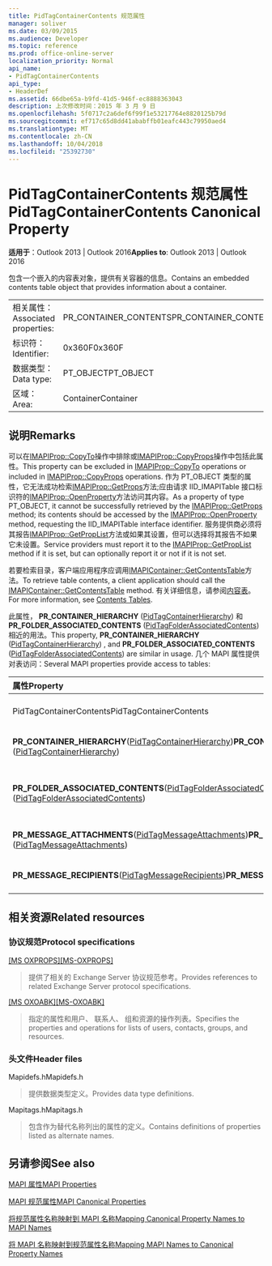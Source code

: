 ```yaml
---
title: PidTagContainerContents 规范属性
manager: soliver
ms.date: 03/09/2015
ms.audience: Developer
ms.topic: reference
ms.prod: office-online-server
localization_priority: Normal
api_name:
- PidTagContainerContents
api_type:
- HeaderDef
ms.assetid: 66dbe65a-b9fd-41d5-946f-ec8888363043
description: 上次修改时间：2015 年 3 月 9 日
ms.openlocfilehash: 5f0717c2a6def6f99f1e53217764e8820125b79d
ms.sourcegitcommit: ef717c65d8dd41ababffb01eafc443c79950aed4
ms.translationtype: MT
ms.contentlocale: zh-CN
ms.lasthandoff: 10/04/2018
ms.locfileid: "25392730"
---
```

# <a name="pidtagcontainercontents-canonical-property"></a><span data-ttu-id="d572c-103">PidTagContainerContents 规范属性</span><span class="sxs-lookup"><span data-stu-id="d572c-103">PidTagContainerContents Canonical Property</span></span>

  
  
<span data-ttu-id="d572c-104">**适用于**：Outlook 2013 | Outlook 2016</span><span class="sxs-lookup"><span data-stu-id="d572c-104">**Applies to**: Outlook 2013 | Outlook 2016</span></span> 
  
<span data-ttu-id="d572c-105">包含一个嵌入的内容表对象，提供有关容器的信息。</span><span class="sxs-lookup"><span data-stu-id="d572c-105">Contains an embedded contents table object that provides information about a container.</span></span>
  
|||
|:-----|:-----|
|<span data-ttu-id="d572c-106">相关属性：</span><span class="sxs-lookup"><span data-stu-id="d572c-106">Associated properties:</span></span>  <br/> |<span data-ttu-id="d572c-107">PR_CONTAINER_CONTENTS</span><span class="sxs-lookup"><span data-stu-id="d572c-107">PR_CONTAINER_CONTENTS</span></span>  <br/> |
|<span data-ttu-id="d572c-108">标识符：</span><span class="sxs-lookup"><span data-stu-id="d572c-108">Identifier:</span></span>  <br/> |<span data-ttu-id="d572c-109">0x360F</span><span class="sxs-lookup"><span data-stu-id="d572c-109">0x360F</span></span>  <br/> |
|<span data-ttu-id="d572c-110">数据类型：</span><span class="sxs-lookup"><span data-stu-id="d572c-110">Data type:</span></span>  <br/> |<span data-ttu-id="d572c-111">PT_OBJECT</span><span class="sxs-lookup"><span data-stu-id="d572c-111">PT_OBJECT</span></span>  <br/> |
|<span data-ttu-id="d572c-112">区域：</span><span class="sxs-lookup"><span data-stu-id="d572c-112">Area:</span></span>  <br/> |<span data-ttu-id="d572c-113">Container</span><span class="sxs-lookup"><span data-stu-id="d572c-113">Container</span></span>  <br/> |
   
## <a name="remarks"></a><span data-ttu-id="d572c-114">说明</span><span class="sxs-lookup"><span data-stu-id="d572c-114">Remarks</span></span>

<span data-ttu-id="d572c-115">可以在[IMAPIProp::CopyTo](imapiprop-copyto.md)操作中排除或[IMAPIProp::CopyProps](imapiprop-copyprops.md)操作中包括此属性。</span><span class="sxs-lookup"><span data-stu-id="d572c-115">This property can be excluded in [IMAPIProp::CopyTo](imapiprop-copyto.md) operations or included in [IMAPIProp::CopyProps](imapiprop-copyprops.md) operations.</span></span> <span data-ttu-id="d572c-116">作为 PT_OBJECT 类型的属性，它无法成功检索[IMAPIProp::GetProps](imapiprop-getprops.md)方法;应由请求 IID_IMAPITable 接口标识符的[IMAPIProp::OpenProperty](imapiprop-openproperty.md)方法访问其内容。</span><span class="sxs-lookup"><span data-stu-id="d572c-116">As a property of type PT_OBJECT, it cannot be successfully retrieved by the [IMAPIProp::GetProps](imapiprop-getprops.md) method; its contents should be accessed by the [IMAPIProp::OpenProperty](imapiprop-openproperty.md) method, requesting the IID_IMAPITable interface identifier.</span></span> <span data-ttu-id="d572c-117">服务提供商必须将其报告[IMAPIProp::GetPropList](imapiprop-getproplist.md)方法或如果其设置，但可以选择将其报告不如果它未设置。</span><span class="sxs-lookup"><span data-stu-id="d572c-117">Service providers must report it to the [IMAPIProp::GetPropList](imapiprop-getproplist.md) method if it is set, but can optionally report it or not if it is not set.</span></span> 
  
<span data-ttu-id="d572c-118">若要检索目录，客户端应用程序应调用[IMAPIContainer::GetContentsTable](imapicontainer-getcontentstable.md)方法。</span><span class="sxs-lookup"><span data-stu-id="d572c-118">To retrieve table contents, a client application should call the [IMAPIContainer::GetContentsTable](imapicontainer-getcontentstable.md) method.</span></span> <span data-ttu-id="d572c-119">有关详细信息，请参阅[内容表](contents-tables.md)。</span><span class="sxs-lookup"><span data-stu-id="d572c-119">For more information, see [Contents Tables](contents-tables.md).</span></span> 
  
<span data-ttu-id="d572c-120">此属性， **PR_CONTAINER_HIERARCHY** ([PidTagContainerHierarchy](pidtagcontainerhierarchy-canonical-property.md)) 和**PR_FOLDER_ASSOCIATED_CONTENTS** ([PidTagFolderAssociatedContents](pidtagfolderassociatedcontents-canonical-property.md)) 相近的用法。</span><span class="sxs-lookup"><span data-stu-id="d572c-120">This property, **PR_CONTAINER_HIERARCHY** ([PidTagContainerHierarchy](pidtagcontainerhierarchy-canonical-property.md)) , and **PR_FOLDER_ASSOCIATED_CONTENTS** ([PidTagFolderAssociatedContents](pidtagfolderassociatedcontents-canonical-property.md)) are similar in usage.</span></span> <span data-ttu-id="d572c-121">几个 MAPI 属性提供对表访问：</span><span class="sxs-lookup"><span data-stu-id="d572c-121">Several MAPI properties provide access to tables:</span></span> 
  
|<span data-ttu-id="d572c-122">**属性**</span><span class="sxs-lookup"><span data-stu-id="d572c-122">**Property**</span></span>|<span data-ttu-id="d572c-123">**Table**</span><span class="sxs-lookup"><span data-stu-id="d572c-123">**Table**</span></span>|
|:-----|:-----|
|<span data-ttu-id="d572c-124">PidTagContainerContents</span><span class="sxs-lookup"><span data-stu-id="d572c-124">PidTagContainerContents</span></span>  <br/> |<span data-ttu-id="d572c-125">内容表</span><span class="sxs-lookup"><span data-stu-id="d572c-125">Contents table</span></span>  <br/> |
|<span data-ttu-id="d572c-126">**PR_CONTAINER_HIERARCHY**([PidTagContainerHierarchy](pidtagcontainerhierarchy-canonical-property.md))</span><span class="sxs-lookup"><span data-stu-id="d572c-126">**PR_CONTAINER_HIERARCHY** ([PidTagContainerHierarchy](pidtagcontainerhierarchy-canonical-property.md))</span></span>  <br/> |<span data-ttu-id="d572c-127">层次结构表</span><span class="sxs-lookup"><span data-stu-id="d572c-127">Hierarchy table</span></span>  <br/> |
|<span data-ttu-id="d572c-128">**PR_FOLDER_ASSOCIATED_CONTENTS**([PidTagFolderAssociatedContents](pidtagfolderassociatedcontents-canonical-property.md))</span><span class="sxs-lookup"><span data-stu-id="d572c-128">**PR_FOLDER_ASSOCIATED_CONTENTS** ([PidTagFolderAssociatedContents](pidtagfolderassociatedcontents-canonical-property.md))</span></span>  <br/> |<span data-ttu-id="d572c-129">关联的内容表</span><span class="sxs-lookup"><span data-stu-id="d572c-129">Associated contents table</span></span>  <br/> |
|<span data-ttu-id="d572c-130">**PR_MESSAGE_ATTACHMENTS**([PidTagMessageAttachments](pidtagmessageattachments-canonical-property.md))</span><span class="sxs-lookup"><span data-stu-id="d572c-130">**PR_MESSAGE_ATTACHMENTS** ([PidTagMessageAttachments](pidtagmessageattachments-canonical-property.md))</span></span>  <br/> |<span data-ttu-id="d572c-131">附件表</span><span class="sxs-lookup"><span data-stu-id="d572c-131">Attachment table</span></span>  <br/> |
|<span data-ttu-id="d572c-132">**PR_MESSAGE_RECIPIENTS**([PidTagMessageRecipients](pidtagmessagerecipients-canonical-property.md))</span><span class="sxs-lookup"><span data-stu-id="d572c-132">**PR_MESSAGE_RECIPIENTS** ([PidTagMessageRecipients](pidtagmessagerecipients-canonical-property.md))</span></span>  <br/> |<span data-ttu-id="d572c-133">收件人表</span><span class="sxs-lookup"><span data-stu-id="d572c-133">Recipient table</span></span>  <br/> |
   
## <a name="related-resources"></a><span data-ttu-id="d572c-134">相关资源</span><span class="sxs-lookup"><span data-stu-id="d572c-134">Related resources</span></span>

### <a name="protocol-specifications"></a><span data-ttu-id="d572c-135">协议规范</span><span class="sxs-lookup"><span data-stu-id="d572c-135">Protocol specifications</span></span>

<span data-ttu-id="d572c-136">[[MS OXPROPS]](https://msdn.microsoft.com/library/f6ab1613-aefe-447d-a49c-18217230b148%28Office.15%29.aspx)</span><span class="sxs-lookup"><span data-stu-id="d572c-136">[[MS-OXPROPS]](https://msdn.microsoft.com/library/f6ab1613-aefe-447d-a49c-18217230b148%28Office.15%29.aspx)</span></span>
  
> <span data-ttu-id="d572c-137">提供了相关的 Exchange Server 协议规范参考。</span><span class="sxs-lookup"><span data-stu-id="d572c-137">Provides references to related Exchange Server protocol specifications.</span></span>
    
<span data-ttu-id="d572c-138">[[MS OXOABK]](https://msdn.microsoft.com/library/f4cf9b4c-9232-4506-9e71-2270de217614%28Office.15%29.aspx)</span><span class="sxs-lookup"><span data-stu-id="d572c-138">[[MS-OXOABK]](https://msdn.microsoft.com/library/f4cf9b4c-9232-4506-9e71-2270de217614%28Office.15%29.aspx)</span></span>
  
> <span data-ttu-id="d572c-139">指定的属性和用户、 联系人、 组和资源的操作列表。</span><span class="sxs-lookup"><span data-stu-id="d572c-139">Specifies the properties and operations for lists of users, contacts, groups, and resources.</span></span>
    
### <a name="header-files"></a><span data-ttu-id="d572c-140">头文件</span><span class="sxs-lookup"><span data-stu-id="d572c-140">Header files</span></span>

<span data-ttu-id="d572c-141">Mapidefs.h</span><span class="sxs-lookup"><span data-stu-id="d572c-141">Mapidefs.h</span></span>
  
> <span data-ttu-id="d572c-142">提供数据类型定义。</span><span class="sxs-lookup"><span data-stu-id="d572c-142">Provides data type definitions.</span></span>
    
<span data-ttu-id="d572c-143">Mapitags.h</span><span class="sxs-lookup"><span data-stu-id="d572c-143">Mapitags.h</span></span>
  
> <span data-ttu-id="d572c-144">包含作为替代名称列出的属性的定义。</span><span class="sxs-lookup"><span data-stu-id="d572c-144">Contains definitions of properties listed as alternate names.</span></span>
    
## <a name="see-also"></a><span data-ttu-id="d572c-145">另请参阅</span><span class="sxs-lookup"><span data-stu-id="d572c-145">See also</span></span>



[<span data-ttu-id="d572c-146">MAPI 属性</span><span class="sxs-lookup"><span data-stu-id="d572c-146">MAPI Properties</span></span>](mapi-properties.md)
  
[<span data-ttu-id="d572c-147">MAPI 规范属性</span><span class="sxs-lookup"><span data-stu-id="d572c-147">MAPI Canonical Properties</span></span>](mapi-canonical-properties.md)
  
[<span data-ttu-id="d572c-148">将规范属性名称映射到 MAPI 名称</span><span class="sxs-lookup"><span data-stu-id="d572c-148">Mapping Canonical Property Names to MAPI Names</span></span>](mapping-canonical-property-names-to-mapi-names.md)
  
[<span data-ttu-id="d572c-149">将 MAPI 名称映射到规范属性名称</span><span class="sxs-lookup"><span data-stu-id="d572c-149">Mapping MAPI Names to Canonical Property Names</span></span>](mapping-mapi-names-to-canonical-property-names.md)

